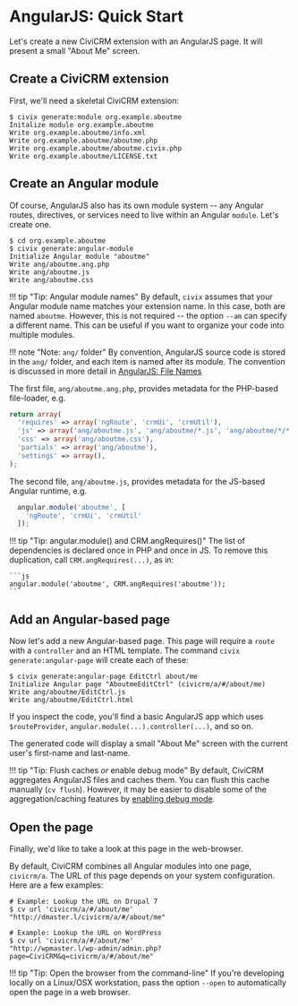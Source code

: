 # AngularJS: Quick Start

Let's create a new CiviCRM extension with an AngularJS page. It will present
a small "About Me" screen.

## Create a CiviCRM extension

First, we'll need a skeletal CiviCRM extension:

```
$ civix generate:module org.example.aboutme
Initalize module org.example.aboutme
Write org.example.aboutme/info.xml
Write org.example.aboutme/aboutme.php
Write org.example.aboutme/aboutme.civix.php
Write org.example.aboutme/LICENSE.txt
```

## Create an Angular module

Of course, AngularJS also has its own module system -- any Angular routes,
directives, or services need to live within an Angular `module`.  Let's
create one.

```
$ cd org.example.aboutme
$ civix generate:angular-module
Initialize Angular module "aboutme"
Write ang/aboutme.ang.php
Write ang/aboutme.js
Write ang/aboutme.css
```

!!! tip "Tip: Angular module names"
    By default, `civix` assumes that your Angular module name matches your
    extension name.  In this case, both are named `aboutme`.  However, this
    is not required -- the option `--am` can specify a different name.  This
    can be useful if you want to organize your code into multiple modules.

!!! note "Note: `ang/` folder"
    By convention, AngularJS source code is stored in the `ang/` folder, and
    each item is named after its module.  The convention is discussed in
    more detail in [AngularJS: File Names](/framework/angular/files.md)

The first file, `ang/aboutme.ang.php`, provides metadata for the PHP-based
file-loader, e.g.

```php
return array(
  'requires' => array('ngRoute', 'crmUi', 'crmUtil'),
  'js' => array('ang/aboutme.js', 'ang/aboutme/*.js', 'ang/aboutme/*/*.js'),
  'css' => array('ang/aboutme.css'),
  'partials' => array('ang/aboutme'),
  'settings' => array(),
);
```

The second file, `ang/aboutme.js`, provides metadata for the JS-based
Angular runtime, e.g.

```js
  angular.module('aboutme', [
    'ngRoute', 'crmUi', 'crmUtil'
  ]);
```

!!! tip "Tip: angular.module() and CRM.angRequires()"
    The list of dependencies is declared once in PHP and once in JS.  To
    remove this duplication, call `CRM.angRequires(...)`, as in:

    ```js
    angular.module('aboutme', CRM.angRequires('aboutme'));
    ```


## Add an Angular-based page

Now let's add a new Angular-based page.  This page will require a `route`
with a `controller` and an HTML template.  The command
`civix generate:angular-page` will create each of these:

```
$ civix generate:angular-page EditCtrl about/me
Initialize Angular page "AboutmeEditCtrl" (civicrm/a/#/about/me)
Write ang/aboutme/EditCtrl.js
Write ang/aboutme/EditCtrl.html
```

If you inspect the code, you'll find a basic AngularJS app which uses
`$routeProvider`, `angular.module(...).controller(...)`, and so on.

The generated code will display a small "About Me" screen with the current
user's first-name and last-name.

!!! tip "Tip: Flush caches _or_ enable debug mode"
    By default, CiviCRM aggregates AngularJS files and caches them.  You can
    flush this cache manually (`cv flush`).  However, it may be easier to
    disable some of the aggregation/caching features by [enabling debug
    mode](/tools/debugging.md).

## Open the page

Finally, we'd like to take a look at this page in the web-browser.

By default, CiviCRM combines all Angular modules into one page, `civicrm/a`.
The URL of this page depends on your system configuration.  Here are a few
examples:

```
# Example: Lookup the URL on Drupal 7
$ cv url 'civicrm/a/#/about/me'
"http://dmaster.l/civicrm/a/#/about/me"

# Example: Lookup the URL on WordPress
$ cv url 'civicrm/a/#/about/me'
"http://wpmaster.l/wp-admin/admin.php?page=CiviCRM&q=civicrm/a/#/about/me"
```

!!! tip "Tip: Open the browser from the command-line"
    If you're developing locally on a Linux/OSX workstation, pass the
    option `--open` to automatically open the page in a web browser.
